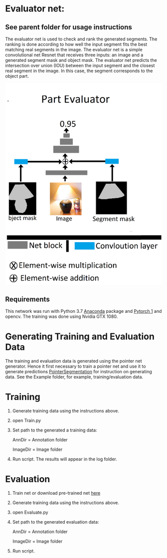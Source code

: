 # Evaluator net:
## See parent folder for usage instructions  
 The evaluator net is used to check and rank the generated segments. The ranking is done according to how well the input segment fits the best matching real segments in the image. The evaluator net is a simple convolutional net Resnet that receives three inputs: an image and a generated segment mask and object mask. The evaluator net predicts the intersection over union (IOU) between the input segment and the closest real segment in the image. In this case, the segment corresponds to the object part.


![](/Evaluator/Figure1.png)
## Requirements
This network was run with Python 3.7  [Anaconda](https://www.anaconda.com/download/) package and [Pytorch 1](https://pytorch.org/) and opencv. The training was done using Nvidia GTX 1080.

# Generating Training and Evaluation Data
The training and evaluation data is generated using the pointer net generator.
Hence it first necessary to train a pointer net and use it to generate predictions [PointerSegmentation]() for instruction on generating data. 
See the Example folder, for example, training/evaluation data.
# Training
1. Generate training data using the instructions above.
2. open Train.py
3. Set path to the generated a training data:

   AnnDir = Annotation folder
   
   ImageDir =  Image folder
   
4. Run script. The results will appear in the log folder.

# Evaluation
1. Train net or download pre-trained net [here](https://drive.google.com/file/d/1eA_zc9GtXbGMjqp7Ok64a7yWrZFq1RFu/view?usp=sharing)
2. Generate training data using the instructions above.
3. open Evaluate.py
4. Set path to the generated evaluation data:
   
   AnnDir = Annotation folder 
   
   ImageDir =  Image folder
   
5. Run script.
